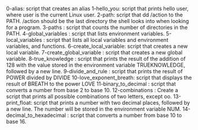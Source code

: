 0-alias: script that creates an alias
1-hello_you: script that prints hello user, where user is the current Linux user.
2-path: script that dd /action to the PATH. /action should be the last directory the shell looks into when looking for a program.
3-paths : script that counts the number of directories in the PATH.
4-global_variables : script that lists environment variables.
5-local_variables : script that lists all local variables and environment variables, and functions.
6-create_local_variable: script that creates a new local variable.
7-create_global_variable : script that creates a new global variable.
8-true_knowledge : script that prints the result of the addition of 128 with the value stored in the environment variable TRUEKNOWLEDGE, followed by a new line.
9-divide_and_rule : script that prints the result of POWER divided by DIVIDE
10-love_exponent_breath: script that displays the result of BREATH to the power LOVE
11-binary_to_decimal : script that converts a number from base 2 to base 10.
12-combinations : Create a script that prints all possible combinations of two letters, except oo.
13-print_float: script that prints a number with two decimal places, followed by a new line. The number will be stored in the environment variable NUM.
14-decimal_to_hexadecimal : script that converts a number from base 10 to base 16.
